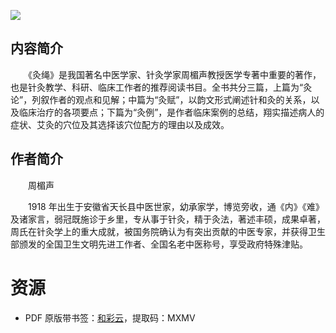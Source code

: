 ![](http://img3m4.ddimg.cn/23/32/25152854-1_u_3.jpg)

## 内容简介

　　《灸绳》是我国著名中医学家、针灸学家周楣声教授医学专著中重要的著作，也是针灸教学、科研、临床工作者的推荐阅读书目。全书共分三篇，上篇为“灸论”，列叙作者的观点和见解；中篇为“灸赋”，以韵文形式阐述针和灸的关系，以及临床治疗的各项要点；下篇为“灸例”，是作者临床案例的总结，翔实描述病人的症状、艾灸的穴位及其选择该穴位配方的理由以及成效。

## 作者简介

　　周楣声

　　1918 年出生于安徽省天长县中医世家，幼承家学，博览旁收，通《内》《难》及诸家言，弱冠既施诊于乡里，专从事于针灸，精于灸法，著述丰硕，成果卓著，周氏在针灸学上的重大成就，被国务院确认为有突出贡献的中医专家，并获得卫生部颁发的全国卫生文明先进工作者、全国名老中医称号，享受政府特殊津贴。

# 资源

* PDF 原版带书签：[和彩云](https://caiyun.feixin.10086.cn/dl/0n5CrO3oVXElc)，提取码：MXMV
